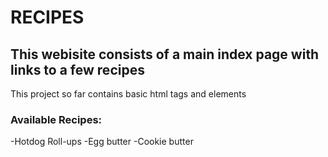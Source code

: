 # **RECIPES**

## **This webisite consists of a main index page with links to a few recipes**
This project so far contains basic html tags and elements

### **Available Recipes:**
-Hotdog Roll-ups
-Egg butter
-Cookie butter
